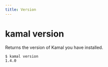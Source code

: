 ```yaml
---
title: Version
---
```


# kamal version

Returns the version of Kamal you have installed.


```bash
$ kamal version
1.4.0
```
